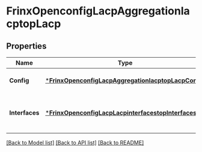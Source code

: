# FrinxOpenconfigLacpAggregationlacptopLacp

## Properties
Name | Type | Description | Notes
------------ | ------------- | ------------- | -------------
**Config** | [***FrinxOpenconfigLacpAggregationlacptopLacpConfig**](frinx.openconfig.lacp.aggregationlacptop.lacp.Config.md) | Optional[Configuration data for LACP] REF:Optional.empty | [optional] [default to null]
**Interfaces** | [***FrinxOpenconfigLacpLacpinterfacestopInterfaces**](frinx.openconfig.lacp.lacpinterfacestop.Interfaces.md) | Optional[Enclosing container for the list of LACP-enabled interfaces] REF:Optional.empty | [optional] [default to null]

[[Back to Model list]](../README.md#documentation-for-models) [[Back to API list]](../README.md#documentation-for-api-endpoints) [[Back to README]](../README.md)


